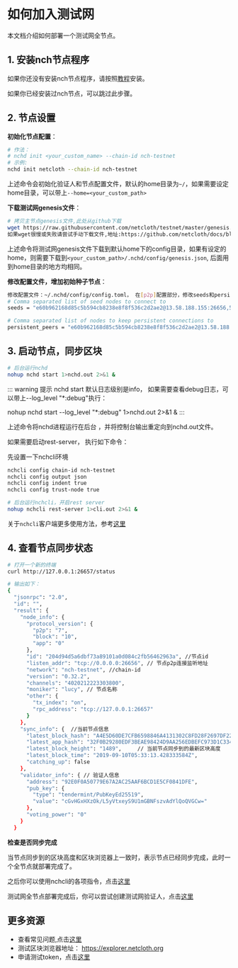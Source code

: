# 如何加入测试网

本文档介绍如何部署一个测试网全节点。

## 1. 安装nch节点程序

如果你还没有安装nch节点程序，请按照[教程](../software/how-to-install.md)安装。

如果你已经安装过nch节点，可以跳过此步骤。

## 2. 节点设置

**初始化节点配置**：

```bash
# 作法：
# nchd init <your_custom_name> --chain-id nch-testnet
# 示例:
nchd init netcloth --chain-id nch-testnet
```

上述命令会初始化验证人和节点配置文件，默认的home目录为```~/```，如果需要设定home目录，可以带上```--home=<your_custom_path>```

**下载测试网genesis文件**：

```bash
# 拷贝主节点genesis文件,此处从github下载
wget https://raw.githubusercontent.com/netcloth/testnet/master/genesis.json -O  ~/.nchd/config/genesis.json
如果wget很慢或失败请尝试手动下载文件,地址:https://github.com/netcloth/docs/blob/master/testnet/genesis.json
```

上述命令将测试网genesis文件下载到默认home下的config目录，如果有设定的home，则需要下载到```<your_custom_path>/.nchd/config/genesis.json```,  后面用到home目录的地方均相同。

**修改配置文件，增加初始种子节点**：

```bash
修改配置文件：~/.nchd/config/config.toml， 在[p2p]配置部分，修改seeds和persistent_peers配置项，添加种子节点seed， 如下：
# Comma separated list of seed nodes to connect to
seeds = "e60b962168d85c5b594cb8238e8f8f536c2d2ae2@13.58.188.155:26656,5bd7dc0cb3872e9e7371e7609342875d547e0195@13.124.101.63:26656,d172e23ea6bd1ecb77f058796689110c8387fe5a@18.191.12.61:26656"

# Comma separated list of nodes to keep persistent connections to
persistent_peers = "e60b962168d85c5b594cb8238e8f8f536c2d2ae2@13.58.188.155:26656,5bd7dc0cb3872e9e7371e7609342875d547e0195@13.124.101.63:26656,d172e23ea6bd1ecb77f058796689110c8387fe5a@18.191.12.61:26656"
```

## 3. 启动节点，同步区块

```bash
# 后台运行nchd
nohup nchd start 1>nchd.out 2>&1 &
```

::: warning 提示
nchd start 默认日志级别是info， 如果需要查看debug日志，可以带上--log_level "*:debug"执行：

nohup nchd start --log_level "*:debug" 1>nchd.out 2>&1 &
:::

上述命令将nchd进程运行在后台 ，并将控制台输出重定向到nchd.out文件。

如果需要启动rest-server， 执行如下命令：

先设置一下nchcli环境

```bash
nchcli config chain-id nch-testnet
nchcli config output json
nchcli config indent true
nchcli config trust-node true
```

```bash
# 后台运行nchcli，开启rest server
nohup nchcli rest-server 1>cli.out 2>&1 &
```

关于```nchcli```客户端更多使用方法，参考[这里](../software/nchcli.md)

## 4. 查看节点同步状态

```bash
# 打开一个新的终端
curl http://127.0.0.1:26657/status

# 输出如下：
{
  "jsonrpc": "2.0",
  "id": "",
  "result": {
    "node_info": {
      "protocol_version": {
        "p2p": "7",
        "block": "10",
        "app": "0"
      },
      "id": "204d94d5a6dbf73a89101a0d084c2fb56462963a", //节点id
      "listen_addr": "tcp://0.0.0.0:26656", // 节点p2p连接监听地址
      "network": "nch-testnet", //chain-id
      "version": "0.32.2",
      "channels": "4020212223303800",
      "moniker": "lucy", // 节点名称
      "other": {
        "tx_index": "on",
        "rpc_address": "tcp://127.0.0.1:26657"
      }
    },
    "sync_info": {  //当前节点信息
      "latest_block_hash": "A4E5D60DE7CFB6598846A4131302C8FD28F2697DF2291B33B0892A9EACB562D8", // 最新的区块 hash
      "latest_app_hash": "32F0B29280EDF3BEAE98424D9AA256EDBEFC973D1C33431A8D74FCA3BC3B6582",
      "latest_block_height": "1489",     // 当前节点同步到的最新区块高度                                                      //最新区块高度
      "latest_block_time": "2019-09-10T05:33:13.428333584Z",                                  //最新区块时间 
      "catching_up": false
    },
    "validator_info": { // 验证人信息
      "address": "92E0F0A50779E67A2AC25AAF6BCD1E5CF0841DFE",
      "pub_key": {
        "type": "tendermint/PubKeyEd25519",
        "value": "cGvHGxHXzOk/L5yVtxeyS9U1mGBNFszvAdYlQoQVGCw="
      },
      "voting_power": "0"
    }
  }
```

**检查是否同步完成**

当节点同步到的区块高度和区块浏览器上一致时，表示节点已经同步完成，此时一个全节点就部署完成了。

之后你可以使用nchcli的各项指令，点击[这里](../software/nchcli.md)

测试网全节点部署完成后，你可以尝试创建测试网验证人，点击[这里](./how-to-become-validator.md)

## 更多资源

* 查看常见问题,点击[这里](../advanced/Q&A.md)
* 测试区块浏览器地址： <https://explorer.netcloth.org>
* 申请测试token，点击[这里](testcoin.md)